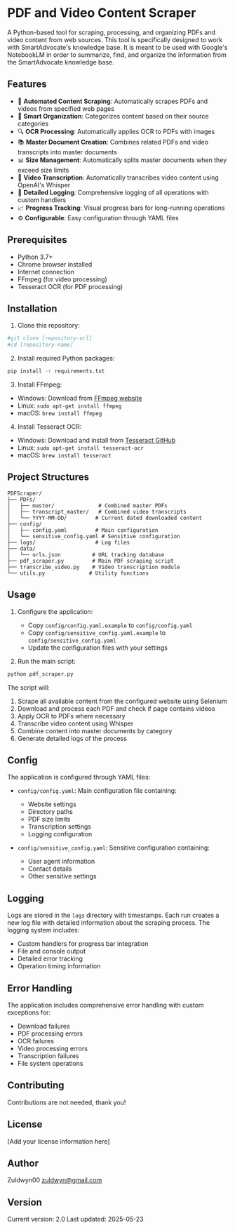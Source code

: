 # PDF and Video Content Scraper

A Python-based tool for scraping, processing, and organizing PDFs and video content from web sources. This tool is specifically designed to work with SmartAdvocate's knowledge base. It is meant to be used with Google's NotebookLM in order to summarize, find, and organize the information from the SmartAdvocate knowledge base.

## Features

- 🔄 **Automated Content Scraping**: Automatically scrapes PDFs and videos from specified web pages
- 📑 **Smart Organization**: Categorizes content based on their source categories
- 🔍 **OCR Processing**: Automatically applies OCR to PDFs with images
- 📚 **Master Document Creation**: Combines related PDFs and video transcripts into master documents
- 📊 **Size Management**: Automatically splits master documents when they exceed size limits
- 🎥 **Video Transcription**: Automatically transcribes video content using OpenAI's Whisper
- 📝 **Detailed Logging**: Comprehensive logging of all operations with custom handlers
- 📈 **Progress Tracking**: Visual progress bars for long-running operations
- ⚙️ **Configurable**: Easy configuration through YAML files

## Prerequisites

- Python 3.7+
- Chrome browser installed
- Internet connection
- FFmpeg (for video processing)
- Tesseract OCR (for PDF processing)

## Installation

1. Clone this repository:
```bash
#git clone [repository-url] 
#cd [repository-name]
```

2. Install required Python packages:
```bash
pip install -r requirements.txt
```

3. Install FFmpeg:
- Windows: Download from [FFmpeg website](https://ffmpeg.org/download.html)
- Linux: `sudo apt-get install ffmpeg`
- macOS: `brew install ffmpeg`

4. Install Tesseract OCR:
- Windows: Download and install from [Tesseract GitHub](https://github.com/UB-Mannheim/tesseract/wiki)
- Linux: `sudo apt-get install tesseract-ocr`
- macOS: `brew install tesseract`

## Project Structures

```
PDFScraper/
├── PDFs/
│   ├── master/              # Combined master PDFs
│   ├── transcript_master/   # Combined video transcripts
│   └── YYYY-MM-DD/         # Current dated downloaded content
├── config/
│   ├── config.yaml         # Main configuration
│   └── sensitive_config.yaml # Sensitive configuration
├── logs/                   # Log files
├── data/
│   └── urls.json          # URL tracking database
├── pdf_scraper.py         # Main PDF scraping script
├── transcribe_video.py    # Video transcription module
└── utils.py              # Utility functions
```

## Usage

1. Configure the application:
   - Copy `config/config.yaml.example` to `config/config.yaml`
   - Copy `config/sensitive_config.yaml.example` to `config/sensitive_config.yaml`
   - Update the configuration files with your settings

2. Run the main script:
```bash
python pdf_scraper.py
```

The script will:
1. Scrape all available content from the configured website using Selenium
2. Download and process each PDF and check if page contains videos
3. Apply OCR to PDFs where necessary
4. Transcribe video content using Whisper
5. Combine content into master documents by category
6. Generate detailed logs of the process

## Config

The application is configured through YAML files:

- `config/config.yaml`: Main configuration file containing:
  - Website settings
  - Directory paths
  - PDF size limits
  - Transcription settings
  - Logging configuration

- `config/sensitive_config.yaml`: Sensitive configuration containing:
  - User agent information
  - Contact details
  - Other sensitive settings

## Logging

Logs are stored in the `logs` directory with timestamps. Each run creates a new log file with detailed information about the scraping process. The logging system includes:
- Custom handlers for progress bar integration
- File and console output
- Detailed error tracking
- Operation timing information

## Error Handling

The application includes comprehensive error handling with custom exceptions for:
- Download failures
- PDF processing errors
- OCR failures
- Video processing errors
- Transcription failures
- File system operations

## Contributing

Contributions are not needed, thank you!

## License

[Add your license information here]

## Author

Zuldwyn00 <zuldwyn@gmail.com>

## Version

Current version: 2.0
Last updated: 2025-05-23 